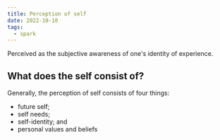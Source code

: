 ```yaml
---
title: Perception of self
date: 2022-10-10
tags:
  - spark
---
```


Perceived as the subjective awareness of one's identity of experience.

## What does the self consist of?
Generally, the perception of self consists of four things:
- future self;
- self needs;
- self-identity; and
- personal values and beliefs
